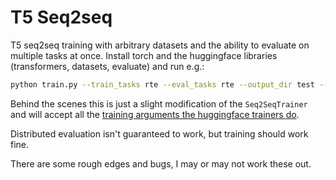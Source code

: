 # T5 Seq2seq

T5 seq2seq training with arbitrary datasets and the ability to evaluate on multiple tasks at once. Install torch and the huggingface libraries (transformers, datasets, evaluate) and run e.g.:
```bash
python train.py --train_tasks rte --eval_tasks rte --output_dir test --model t5-small --predict_with_generate
```

Behind the scenes this is just a slight modification of the `Seq2SeqTrainer` and will accept all the [training arguments the huggingface trainers do](https://huggingface.co/docs/transformers/main_classes/trainer).

Distributed evaluation isn't guaranteed to work, but training should work fine.

There are some rough edges and bugs, I may or may not work these out.